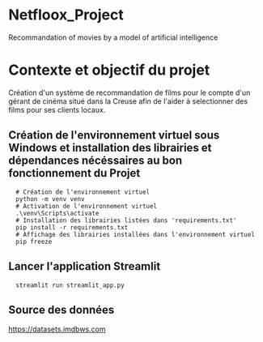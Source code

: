 # Netfloox_Project
Recommandation of movies by a model of artificial intelligence

# Contexte et objectif du projet
Création d'un système de recommandation de films pour le compte d'un gérant de cinéma situé dans la Creuse afin de l'aider à selectionner des films pour ses clients locaux.

## Création de l'environnement virtuel sous Windows et installation des librairies et dépendances nécéssaires au bon fonctionnement du Projet 
```shell
  # Création de l'environnement virtuel
  python -m venv venv
  # Activation de l'environnement virtuel
  .\venv\Scripts\activate
  # Installation des librairies listées dans 'requirements.txt'
  pip install -r requirements.txt
  # Affichage des librairies installées dans l'environnement virtuel
  pip freeze
```

## Lancer l'application Streamlit
```shell
  streamlit run streamlit_app.py
```

## Source des données
https://datasets.imdbws.com



